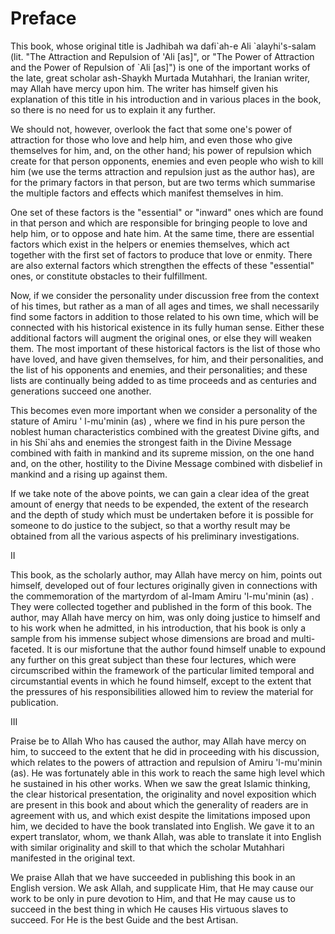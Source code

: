 Preface
=======

This book, whose original title is Jadhibah wa dafi\`ah-e Ali
\`alayhi's-salam (lit. "The Attraction and Repulsion of 'Ali [as]", or
"The Power of Attraction and the Power of Repulsion of \`Ali [as]") is
one of the important works of the late, great scholar ash-Shaykh Murtada
Mutahhari, the Iranian writer, may Allah have mercy upon him. The writer
has himself given his explanation of this title in his introduction and
in various places in the book, so there is no need for us to explain it
any further.

We should not, however, overlook the fact that some one's power of
attraction for those who love and help him, and even those who give
themselves for him, and, on the other hand; his power of repulsion which
create for that person opponents, enemies and even people who wish to
kill him (we use the terms attraction and repulsion just as the author
has), are for the primary factors in that person, but are two terms
which summarise the multiple factors and effects which manifest
themselves in him.

One set of these factors is the "essential" or "inward" ones which are
found in that person and which are responsible for bringing people to
love and help him, or to oppose and hate him. At the same time, there
are essential factors which exist in the helpers or enemies themselves,
which act together with the first set of factors to produce that love or
enmity. There are also external factors which strengthen the effects of
these "essential" ones, or constitute obstacles to their fulfillment.

Now, if we consider the personality under discussion free from the
context of his times, but rather as a man of all ages and times, we
shall necessarily find some factors in addition to those related to his
own time, which will be connected with his historical existence in its
fully human sense. Either these additional factors will augment the
original ones, or else they will weaken them. The most important of
these historical factors is the list of those who have loved, and have
given themselves, for him, and their personalities, and the list of his
opponents and enemies, and their personalities; and these lists are
continually being added to as time proceeds and as centuries and
generations succeed one another.

This becomes even more important when we consider a personality of the
stature of Amiru ' l-mu'minin (as) , where we find in his pure person
the noblest human characteristics combined with the greatest Divine
gifts, and in his Shi\`ahs and enemies the strongest faith in the Divine
Message combined with faith in mankind and its supreme mission, on the
one hand and, on the other, hostility to the Divine Message combined
with disbelief in mankind and a rising up against them.

If we take note of the above points, we can gain a clear idea of the
great amount of energy that needs to be expended, the extent of the
research and the depth of study which must be undertaken before it is
possible for someone to do justice to the subject, so that a worthy
result may be obtained from all the various aspects of his preliminary
investigations.

II

This book, as the scholarly author, may Allah have mercy on him, points
out himself, developed out of four lectures originally given in
connections with the commemoration of the martyrdom of al-Imam Amiru
'l-mu'minin (as) . They were collected together and published in the
form of this book. The author, may Allah have mercy on him, was only
doing justice to himself and to his work when he admitted, in his
introduction, that his book is only a sample from his immense subject
whose dimensions are broad and multi-faceted. It is our misfortune that
the author found himself unable to expound any further on this great
subject than these four lectures, which were circumscribed within the
framework of the particular limited temporal and circumstantial events
in which he found himself, except to the extent that the pressures of
his responsibilities allowed him to review the material for
publication.

III

Praise be to Allah Who has caused the author, may Allah have mercy on
him, to succeed to the extent that he did in proceeding with his
discussion, which relates to the powers of attraction and repulsion of
Amiru 'l-mu'minin (as). He was fortunately able in this work to reach
the same high level which he sustained in his other works. When we saw
the great Islamic thinking, the clear historical presentation, the
originality and novel exposition which are present in this book and
about which the generality of readers are in agreement with us, and
which exist despite the limitations imposed upon him, we decided to have
the book translated into English. We gave it to an expert translator,
whom, we thank Allah, was able to translate it into English with similar
originality and skill to that which the scholar Mutahhari manifested in
the original text.

We praise Allah that we have succeeded in publishing this book in an
English version. We ask Allah, and supplicate Him, that He may cause our
work to be only in pure devotion to Him, and that He may cause us to
succeed in the best thing in which He causes His virtuous slaves to
succeed. For He is the best Guide and the best Artisan.


